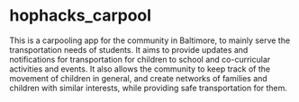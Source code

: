 # hophacks_carpool
This is a carpooling app for the community in Baltimore, to mainly serve the transportation needs of students. It aims to provide updates and notifications for transportation for children to school and co-curricular activities and events. It also allows the community to keep track of the movement of children in general, and create networks of families and children with similar interests, while providing safe transportation for them.
